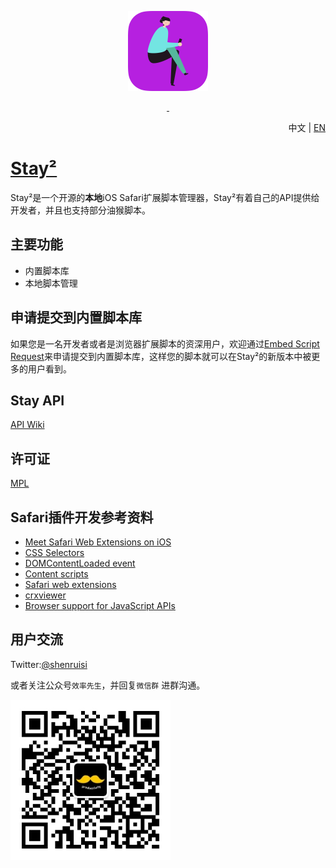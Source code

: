 <p align="center">
<img width="128px" src="./Material/icon.png" alt="Logo" />

  <p align="center">
  <a href="">
    <img src="https://img.shields.io/badge/iOS-15%2B-brightgreen" alt=""/>
  </a>
  <a href="https://app.airport.community/app/recICnNcHuUDSCL2b">
    <img src="https://img.shields.io/badge/TestFlight-2.0.0-4391E1" alt=""/>
  </a>
  <br>
  
<!-- [![iOS System](https://img.shields.io/badge/iOS-15%2B-brightgreen)]()
[![TestFlight](https://img.shields.io/badge/TestFlight-2.0.0-4391E1)](https://app.airport.community/app/recICnNcHuUDSCL2b) -->
</p>

<p align="right">中文 | <a href="README-EN.md">EN</a></p>

# [Stay²](https://apps.apple.com/cn/app/stay-%E7%BD%91%E9%A1%B5%E7%BA%AF%E6%B5%8F%E8%A7%88/id1591620171)


Stay²是一个开源的**本地**iOS Safari扩展脚本管理器，Stay²有着自己的API提供给开发者，并且也支持部分油猴脚本。


## 主要功能
- 内置脚本库
- 本地脚本管理

## 申请提交到内置脚本库
如果您是一名开发者或者是浏览器扩展脚本的资深用户，欢迎通过[Embed Script Request](https://github.com/shenruisi/Stay/issues/new?assignees=shenruisi&labels=embed+script+request&template=Embed-Script-Request.yml&title=%5BEmbed+Script+Request%5D%3A+)来申请提交到内置脚本库，这样您的脚本就可以在Stay²的新版本中被更多的用户看到。

## Stay API
[API Wiki](https://github.com/shenruisi/Stay/wiki/Stay-API-Reference)

## 许可证
[MPL](./LICENSE)


## Safari插件开发参考资料
- [Meet Safari Web Extensions on iOS](https://developer.apple.com/videos/play/wwdc2021/10104)
- [CSS Selectors](https://developer.mozilla.org/en-US/docs/Web/CSS/CSS_Selectors)
- [DOMContentLoaded event](https://developer.mozilla.org/en-US/docs/Web/API/Window/DOMContentLoaded_event)
- [Content scripts](https://developer.chrome.com/docs/extensions/mv3/content_scripts/)
- [Safari web extensions](https://developer.apple.com/documentation/safariservices/safari_web_extensions)
- [crxviewer](https://robwu.nl/crxviewer/)
- [Browser support for JavaScript APIs](https://developer.mozilla.org/en-US/docs/Mozilla/Add-ons/WebExtensions/Browser_support_for_JavaScript_APIs)

## 用户交流
Twitter:[@shenruisi](https://twitter.com/shenruisi)

或者关注公众号`效率先生`，并回复`微信群` 进群沟通。

<img src="./Material/qrcode.jpg" width="256"/>

